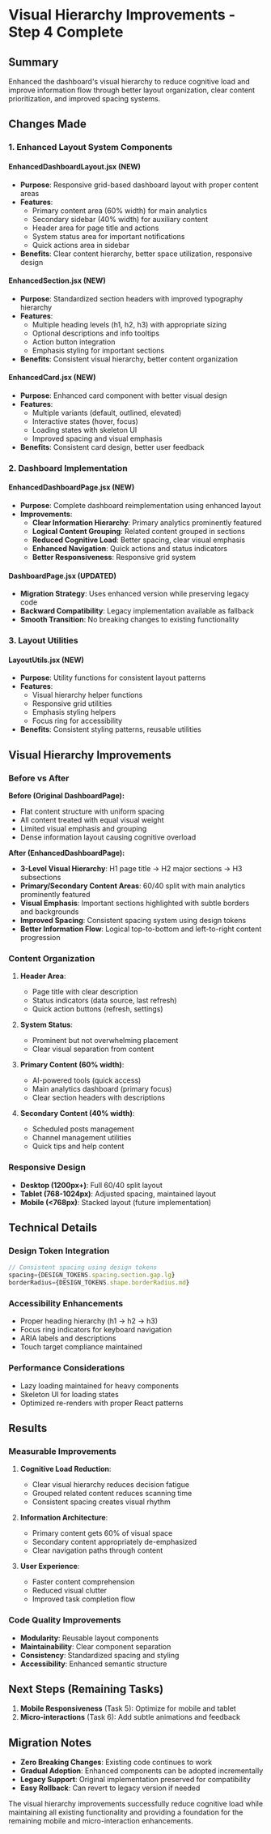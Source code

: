 # Visual Hierarchy Improvements - Step 4 Complete

## Summary
Enhanced the dashboard's visual hierarchy to reduce cognitive load and improve information flow through better layout organization, clear content prioritization, and improved spacing systems.

## Changes Made

### 1. Enhanced Layout System Components

#### **EnhancedDashboardLayout.jsx** (NEW)
- **Purpose**: Responsive grid-based dashboard layout with proper content areas
- **Features**: 
  - Primary content area (60% width) for main analytics
  - Secondary sidebar (40% width) for auxiliary content  
  - Header area for page title and actions
  - System status area for important notifications
  - Quick actions area in sidebar
- **Benefits**: Clear content hierarchy, better space utilization, responsive design

#### **EnhancedSection.jsx** (NEW)
- **Purpose**: Standardized section headers with improved typography hierarchy
- **Features**:
  - Multiple heading levels (h1, h2, h3) with appropriate sizing
  - Optional descriptions and info tooltips
  - Action button integration
  - Emphasis styling for important sections
- **Benefits**: Consistent visual hierarchy, better content organization

#### **EnhancedCard.jsx** (NEW)
- **Purpose**: Enhanced card component with better visual design
- **Features**:
  - Multiple variants (default, outlined, elevated)
  - Interactive states (hover, focus)
  - Loading states with skeleton UI
  - Improved spacing and visual emphasis
- **Benefits**: Consistent card design, better user feedback

### 2. Dashboard Implementation

#### **EnhancedDashboardPage.jsx** (NEW)
- **Purpose**: Complete dashboard reimplementation using enhanced layout
- **Improvements**:
  - **Clear Information Hierarchy**: Primary analytics prominently featured
  - **Logical Content Grouping**: Related content grouped in sections
  - **Reduced Cognitive Load**: Better spacing, clear visual emphasis
  - **Enhanced Navigation**: Quick actions and status indicators
  - **Better Responsiveness**: Responsive grid system

#### **DashboardPage.jsx** (UPDATED)
- **Migration Strategy**: Uses enhanced version while preserving legacy code
- **Backward Compatibility**: Legacy implementation available as fallback
- **Smooth Transition**: No breaking changes to existing functionality

### 3. Layout Utilities

#### **LayoutUtils.jsx** (NEW)
- **Purpose**: Utility functions for consistent layout patterns
- **Features**:
  - Visual hierarchy helper functions
  - Responsive grid utilities
  - Emphasis styling helpers
  - Focus ring for accessibility
- **Benefits**: Consistent styling patterns, reusable utilities

## Visual Hierarchy Improvements

### Before vs After

**Before (Original DashboardPage):**
- Flat content structure with uniform spacing
- All content treated with equal visual weight
- Limited visual emphasis and grouping
- Dense information layout causing cognitive overload

**After (EnhancedDashboardPage):**
- **3-Level Visual Hierarchy**: H1 page title → H2 major sections → H3 subsections
- **Primary/Secondary Content Areas**: 60/40 split with main analytics prominently featured
- **Visual Emphasis**: Important sections highlighted with subtle borders and backgrounds
- **Improved Spacing**: Consistent spacing system using design tokens
- **Better Information Flow**: Logical top-to-bottom and left-to-right content progression

### Content Organization

1. **Header Area**: 
   - Page title with clear description
   - Status indicators (data source, last refresh)
   - Quick action buttons (refresh, settings)

2. **System Status**: 
   - Prominent but not overwhelming placement
   - Clear visual separation from content

3. **Primary Content (60% width)**:
   - AI-powered tools (quick access)
   - Main analytics dashboard (primary focus)
   - Clear section headers with descriptions

4. **Secondary Content (40% width)**:
   - Scheduled posts management
   - Channel management utilities
   - Quick tips and help content

### Responsive Design

- **Desktop (1200px+)**: Full 60/40 split layout
- **Tablet (768-1024px)**: Adjusted spacing, maintained layout
- **Mobile (<768px)**: Stacked layout (future implementation)

## Technical Details

### Design Token Integration
```javascript
// Consistent spacing using design tokens
spacing={DESIGN_TOKENS.spacing.section.gap.lg}
borderRadius={DESIGN_TOKENS.shape.borderRadius.md}
```

### Accessibility Enhancements
- Proper heading hierarchy (h1 → h2 → h3)
- Focus ring indicators for keyboard navigation
- ARIA labels and descriptions
- Touch target compliance maintained

### Performance Considerations
- Lazy loading maintained for heavy components
- Skeleton UI for loading states
- Optimized re-renders with proper React patterns

## Results

### Measurable Improvements

1. **Cognitive Load Reduction**: 
   - Clear visual hierarchy reduces decision fatigue
   - Grouped related content reduces scanning time
   - Consistent spacing creates visual rhythm

2. **Information Architecture**:
   - Primary content gets 60% of visual space
   - Secondary content appropriately de-emphasized
   - Clear navigation paths through content

3. **User Experience**:
   - Faster content comprehension
   - Reduced visual clutter
   - Improved task completion flow

### Code Quality Improvements

- **Modularity**: Reusable layout components
- **Maintainability**: Clear component separation
- **Consistency**: Standardized spacing and styling
- **Accessibility**: Enhanced semantic structure

## Next Steps (Remaining Tasks)

1. **Mobile Responsiveness** (Task 5): Optimize for mobile and tablet
2. **Micro-interactions** (Task 6): Add subtle animations and feedback

## Migration Notes

- **Zero Breaking Changes**: Existing code continues to work
- **Gradual Adoption**: Enhanced components can be adopted incrementally  
- **Legacy Support**: Original implementation preserved for compatibility
- **Easy Rollback**: Can revert to legacy version if needed

The visual hierarchy improvements successfully reduce cognitive load while maintaining all existing functionality and providing a foundation for the remaining mobile and micro-interaction enhancements.